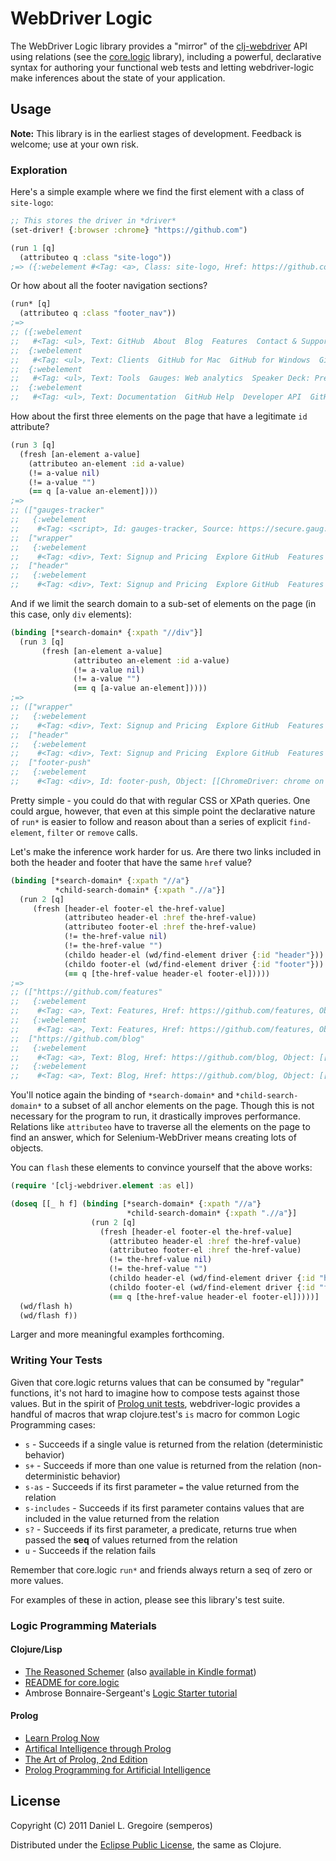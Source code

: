 # WebDriver Logic #

The WebDriver Logic library provides a "mirror" of the [clj-webdriver](https://github.com/semperos/clj-webdriver) API using relations (see the [core.logic](https://github.com/clojure/core.logic) library), including a powerful, declarative syntax for authoring your functional web tests and letting webdriver-logic make inferences about the state of your application.

## Usage ##

**Note:** This library is in the earliest stages of development. Feedback is welcome; use at your own risk.

### Exploration ###

Here's a simple example where we find the first element with a class of `site-logo`:

```clj
;; This stores the driver in *driver*
(set-driver! {:browser :chrome} "https://github.com")

(run 1 [q]
  (attributeo q :class "site-logo"))
;=> ({:webelement #<Tag: <a>, Class: site-logo, Href: https://github.com/, Object: [[ChromeDriver: chrome on MAC (6140efaa871769f2b7baa8fa885ebabc)] -> xpath: //*]>})
```

Or how about all the footer navigation sections?

```clj
(run* [q]
  (attributeo q :class "footer_nav"))
;=>
;; ({:webelement
;;   #<Tag: <ul>, Text: GitHub  About  Blog  Features  Contact & Support  Training  ..., Class: footer_nav, Object: [[ChromeDriver: chrome on MAC (6140efaa871769f2b7baa8fa885ebabc)] -> xpath: //*]>}
;;  {:webelement
;;   #<Tag: <ul>, Text: Clients  GitHub for Mac  GitHub for Windows  GitHub for Ecli..., Class: footer_nav, Object: [[ChromeDriver: chrome on MAC (6140efaa871769f2b7baa8fa885ebabc)] -> xpath: //*]>}
;;  {:webelement
;;   #<Tag: <ul>, Text: Tools  Gauges: Web analytics  Speaker Deck: Presentations  G..., Class: footer_nav, Object: [[ChromeDriver: chrome on MAC (6140efaa871769f2b7baa8fa885ebabc)] -> xpath: //*]>}
;;  {:webelement
;;   #<Tag: <ul>, Text: Documentation  GitHub Help  Developer API  GitHub Flavored M..., Class: footer_nav, Object: [[ChromeDriver: chrome on MAC (6140efaa871769f2b7baa8fa885ebabc)] -> xpath: //*]>})
```

How about the first three elements on the page that have a legitimate `id` attribute?

```clj
(run 3 [q]
  (fresh [an-element a-value]
    (attributeo an-element :id a-value)
    (!= a-value nil)
    (!= a-value "")
    (== q [a-value an-element])))
;=>
;; (["gauges-tracker"
;;   {:webelement
;;    #<Tag: <script>, Id: gauges-tracker, Source: https://secure.gaug.es/track.js, Object: [[ChromeDriver: chrome on MAC (1fc632cc0ded7fc2c7fa1db418329876)] -> xpath: //*]>}]
;;  ["wrapper"
;;   {:webelement
;;    #<Tag: <div>, Text: Signup and Pricing  Explore GitHub  Features  Blog  Sign in ..., Id: wrapper, Object: [[ChromeDriver: chrome on MAC (1fc632cc0ded7fc2c7fa1db418329876)] -> xpath: //*]>}]
;;  ["header"
;;   {:webelement
;;    #<Tag: <div>, Text: Signup and Pricing  Explore GitHub  Features  Blog  Sign in, Id: header, Class: true clearfix, Object: [[ChromeDriver: chrome on MAC (1fc632cc0ded7fc2c7fa1db418329876)] -> xpath: //*]>}])
```

And if we limit the search domain to a sub-set of elements on the page (in this case, only `div` elements):

```clj
(binding [*search-domain* {:xpath "//div"}]
  (run 3 [q]
       (fresh [an-element a-value]
              (attributeo an-element :id a-value)
              (!= a-value nil)
              (!= a-value "")
              (== q [a-value an-element]))))
;=>
;; (["wrapper"
;;   {:webelement
;;    #<Tag: <div>, Text: Signup and Pricing  Explore GitHub  Features  Blog  Sign in ..., Id: wrapper, Object: [[ChromeDriver: chrome on MAC (1fc632cc0ded7fc2c7fa1db418329876)] -> xpath: //div]>}]
;;  ["header"
;;   {:webelement
;;    #<Tag: <div>, Text: Signup and Pricing  Explore GitHub  Features  Blog  Sign in, Id: header, Class: true clearfix, Object: [[ChromeDriver: chrome on MAC (1fc632cc0ded7fc2c7fa1db418329876)] -> xpath: //div]>}]
;;  ["footer-push"
;;   {:webelement
;;    #<Tag: <div>, Id: footer-push, Object: [[ChromeDriver: chrome on MAC (1fc632cc0ded7fc2c7fa1db418329876)] -> xpath: //div]>}])
```

Pretty simple - you could do that with regular CSS or XPath queries. One could argue, however, that even at this simple point the declarative nature of `run*` is easier to follow and reason about than a series of explicit `find-element`, `filter` or `remove` calls.

Let's make the inference work harder for us. Are there two links included in both the header and footer that have the same `href` value?

```clj
(binding [*search-domain* {:xpath "//a"}
          *child-search-domain* {:xpath ".//a"}]
  (run 2 [q]
     (fresh [header-el footer-el the-href-value]
            (attributeo header-el :href the-href-value)
            (attributeo footer-el :href the-href-value)
            (!= the-href-value nil)
            (!= the-href-value "")
            (childo header-el (wd/find-element driver {:id "header"}))
            (childo footer-el (wd/find-element driver {:id "footer"}))
            (== q [the-href-value header-el footer-el]))))
;=>
;; (["https://github.com/features"
;;   {:webelement
;;    #<Tag: <a>, Text: Features, Href: https://github.com/features, Object: [[ChromeDriver: chrome on MAC (1fc632cc0ded7fc2c7fa1db418329876)] -> xpath: //a]>}
;;   {:webelement
;;    #<Tag: <a>, Text: Features, Href: https://github.com/features, Object: [[ChromeDriver: chrome on MAC (1fc632cc0ded7fc2c7fa1db418329876)] -> xpath: //a]>}]
;;  ["https://github.com/blog"
;;   {:webelement
;;    #<Tag: <a>, Text: Blog, Href: https://github.com/blog, Object: [[ChromeDriver: chrome on MAC (1fc632cc0ded7fc2c7fa1db418329876)] -> xpath: //a]>}
;;   {:webelement
;;    #<Tag: <a>, Text: Blog, Href: https://github.com/blog, Object: [[ChromeDriver: chrome on MAC (1fc632cc0ded7fc2c7fa1db418329876)] -> xpath: //a]>}])
```

You'll notice again the binding of `*search-domain*` and `*child-search-domain*` to a subset of all anchor elements on the page. Though this is not necessary for the program to run, it drastically improves performance. Relations like `attributeo` have to traverse all the elements on the page to find an answer, which for Selenium-WebDriver means creating lots of objects.

You can `flash` these elements to convince yourself that the above works:

```clj
(require '[clj-webdriver.element :as el])

(doseq [[_ h f] (binding [*search-domain* {:xpath "//a"}
                          *child-search-domain* {:xpath ".//a"}]
                  (run 2 [q]
                    (fresh [header-el footer-el the-href-value]
                      (attributeo header-el :href the-href-value)
                      (attributeo footer-el :href the-href-value)
                      (!= the-href-value nil)
                      (!= the-href-value "")
                      (childo header-el (wd/find-element driver {:id "header"}))
                      (childo footer-el (wd/find-element driver {:id "footer"}))
                      (== q [the-href-value header-el footer-el]))))]
  (wd/flash h)
  (wd/flash f))
```

Larger and more meaningful examples forthcoming.

### Writing Your Tests ###

Given that core.logic returns values that can be consumed by "regular" functions, it's not hard to imagine how to compose tests against those values. But in the spirit of [Prolog unit tests](http://www.swi-prolog.org/pldoc/package/plunit.html), webdriver-logic provides a handful of macros that wrap clojure.test's `is` macro for common Logic Programming cases:

 * `s` - Succeeds if a single value is returned from the relation (deterministic behavior)
 * `s+` - Succeeds if more than one value is returned from the relation (non-deterministic behavior)
 * `s-as` - Succeeds if its first parameter `=` the value returned from the relation
 * `s-includes` - Succeeds if its first parameter contains values that are included in the value returned from the relation
 * `s?` - Succeeds if its first parameter, a predicate, returns true when passed the **seq** of values returned from the relation
 * `u` - Succeeds if the relation fails
 
Remember that core.logic `run*` and friends always return a seq of zero or more values.

For examples of these in action, please see this library's test suite.

### Logic Programming Materials ###

#### Clojure/Lisp ####

 * [The Reasoned Schemer](http://mitpress.mit.edu/catalog/item/default.asp?ttype=2&tid=10663) (also [available in Kindle format](http://www.amazon.com/The-Reasoned-Schemer-ebook/dp/B004GEBQS6/ref=kinw_dp_ke?ie=UTF8&m=AG56TWVU5XWC2))
 * [README for core.logic](https://github.com/clojure/core.logic#readme)
 * Ambrose Bonnaire-Sergeant's [Logic Starter tutorial](https://github.com/frenchy64/Logic-Starter/wiki)
 
#### Prolog ####

 * [Learn Prolog Now](http://www.learnprolognow.org/)
 * [Artifical Intelligence through Prolog](http://faculty.nps.edu/ncrowe/book/book.html)
 * [The Art of Prolog, 2nd Edition](http://www.amazon.com/The-Art-Prolog-Second-Edition/dp/0262193388)
 * [Prolog Programming for Artificial Intelligence](http://www.amazon.com/Programming-Artificial-Intelligence-International-Computer/dp/0321417461)

## License ##

Copyright (C) 2011 Daniel L. Gregoire (semperos)

Distributed under the [Eclipse Public License](http://opensource.org/licenses/eclipse-1.0.php), the same as Clojure.
